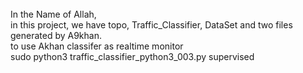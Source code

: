 <br>
In the Name of Allah,
<br>
in this project, we have topo, Traffic_Classifier, DataSet and two files generated by A9khan.
<br>
to use Akhan classifer as realtime monitor
<br>
sudo python3 traffic_classifier_python3_003.py supervised
<br>
